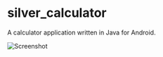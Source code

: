 # silver_calculator
A calculator application written in Java for Android.

![Screenshot](https://github.com/ZmanSilver/silver_calculator/blob/master/screen.png)

